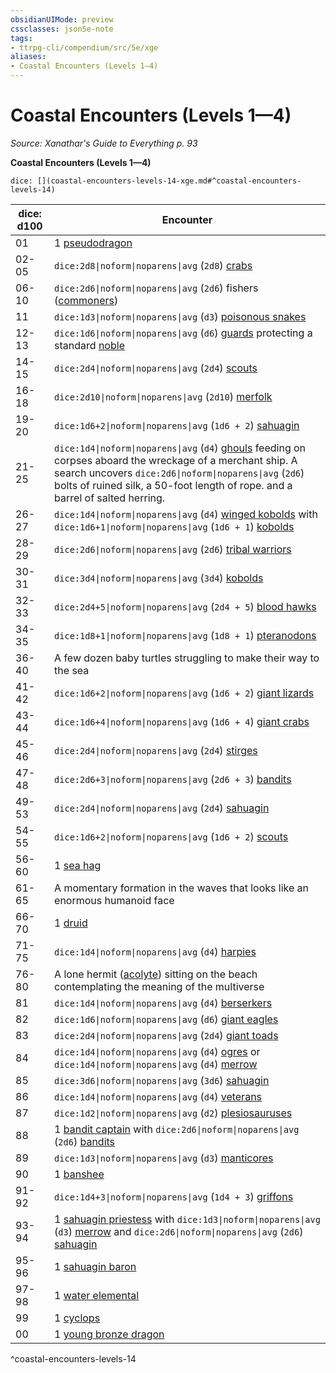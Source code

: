 ```yaml
---
obsidianUIMode: preview
cssclasses: json5e-note
tags:
- ttrpg-cli/compendium/src/5e/xge
aliases:
- Coastal Encounters (Levels 1—4)
---
```

# Coastal Encounters (Levels 1—4)
*Source: Xanathar's Guide to Everything p. 93* 

**Coastal Encounters (Levels 1—4)**

`dice: [](coastal-encounters-levels-14-xge.md#^coastal-encounters-levels-14)`

| dice: d100 | Encounter |
|------------|-----------|
| 01 | 1 [pseudodragon](/3-Mechanics/CLI/bestiary/dragon/pseudodragon-xmm.md) |
| 02-05 | `dice:2d8\|noform\|noparens\|avg` (`2d8`) [crabs](/3-Mechanics/CLI/bestiary/beast/crab-xmm.md) |
| 06-10 | `dice:2d6\|noform\|noparens\|avg` (`2d6`) fishers ([commoners](/3-Mechanics/CLI/bestiary/humanoid/commoner-xmm.md)) |
| 11 | `dice:1d3\|noform\|noparens\|avg` (`d3`) [poisonous snakes](/3-Mechanics/CLI/bestiary/beast/venomous-snake-xmm.md) |
| 12-13 | `dice:1d6\|noform\|noparens\|avg` (`d6`) [guards](/3-Mechanics/CLI/bestiary/humanoid/guard-xmm.md) protecting a standard [noble](/3-Mechanics/CLI/bestiary/humanoid/noble-xmm.md) |
| 14-15 | `dice:2d4\|noform\|noparens\|avg` (`2d4`) [scouts](/3-Mechanics/CLI/bestiary/humanoid/scout-xmm.md) |
| 16-18 | `dice:2d10\|noform\|noparens\|avg` (`2d10`) [merfolk](/3-Mechanics/CLI/bestiary/elemental/merfolk-skirmisher-xmm.md) |
| 19-20 | `dice:1d6+2\|noform\|noparens\|avg` (`1d6 + 2`) [sahuagin](/3-Mechanics/CLI/bestiary/fiend/sahuagin-warrior-xmm.md) |
| 21-25 | `dice:1d4\|noform\|noparens\|avg` (`d4`) [ghouls](/3-Mechanics/CLI/bestiary/undead/ghoul-xmm.md) feeding on corpses aboard the wreckage of a merchant ship. A search uncovers `dice:2d6\|noform\|noparens\|avg` (`2d6`) bolts of ruined silk, a 50-foot length of rope. and a barrel of salted herring. |
| 26-27 | `dice:1d4\|noform\|noparens\|avg` (`d4`) [winged kobolds](/3-Mechanics/CLI/bestiary/dragon/winged-kobold-xmm.md) with `dice:1d6+1\|noform\|noparens\|avg` (`1d6 + 1`) [kobolds](/3-Mechanics/CLI/bestiary/dragon/kobold-warrior-xmm.md) |
| 28-29 | `dice:2d6\|noform\|noparens\|avg` (`2d6`) [tribal warriors](/3-Mechanics/CLI/bestiary/humanoid/warrior-infantry-xmm.md) |
| 30-31 | `dice:3d4\|noform\|noparens\|avg` (`3d4`) [kobolds](/3-Mechanics/CLI/bestiary/dragon/kobold-warrior-xmm.md) |
| 32-33 | `dice:2d4+5\|noform\|noparens\|avg` (`2d4 + 5`) [blood hawks](/3-Mechanics/CLI/bestiary/beast/blood-hawk-xmm.md) |
| 34-35 | `dice:1d8+1\|noform\|noparens\|avg` (`1d8 + 1`) [pteranodons](/3-Mechanics/CLI/bestiary/beast/pteranodon-xmm.md) |
| 36-40 | A few dozen baby turtles struggling to make their way to the sea |
| 41-42 | `dice:1d6+2\|noform\|noparens\|avg` (`1d6 + 2`) [giant lizards](/3-Mechanics/CLI/bestiary/beast/giant-lizard-xmm.md) |
| 43-44 | `dice:1d6+4\|noform\|noparens\|avg` (`1d6 + 4`) [giant crabs](/3-Mechanics/CLI/bestiary/beast/giant-crab-xmm.md) |
| 45-46 | `dice:2d4\|noform\|noparens\|avg` (`2d4`) [stirges](/3-Mechanics/CLI/bestiary/monstrosity/stirge-xmm.md) |
| 47-48 | `dice:2d6+3\|noform\|noparens\|avg` (`2d6 + 3`) [bandits](/3-Mechanics/CLI/bestiary/humanoid/bandit-xmm.md) |
| 49-53 | `dice:2d4\|noform\|noparens\|avg` (`2d4`) [sahuagin](/3-Mechanics/CLI/bestiary/fiend/sahuagin-warrior-xmm.md) |
| 54-55 | `dice:1d6+2\|noform\|noparens\|avg` (`1d6 + 2`) [scouts](/3-Mechanics/CLI/bestiary/humanoid/scout-xmm.md) |
| 56-60 | 1 [sea hag](/3-Mechanics/CLI/bestiary/fey/sea-hag-xmm.md) |
| 61-65 | A momentary formation in the waves that looks like an enormous humanoid face |
| 66-70 | 1 [druid](/3-Mechanics/CLI/bestiary/humanoid/druid-xmm.md) |
| 71-75 | `dice:1d4\|noform\|noparens\|avg` (`d4`) [harpies](/3-Mechanics/CLI/bestiary/monstrosity/harpy-xmm.md) |
| 76-80 | A lone hermit ([acolyte](/3-Mechanics/CLI/bestiary/humanoid/priest-acolyte-xmm.md)) sitting on the beach contemplating the meaning of the multiverse |
| 81 | `dice:1d4\|noform\|noparens\|avg` (`d4`) [berserkers](/3-Mechanics/CLI/bestiary/humanoid/berserker-xmm.md) |
| 82 | `dice:1d6\|noform\|noparens\|avg` (`d6`) [giant eagles](/3-Mechanics/CLI/bestiary/celestial/giant-eagle-xmm.md) |
| 83 | `dice:2d4\|noform\|noparens\|avg` (`2d4`) [giant toads](/3-Mechanics/CLI/bestiary/beast/giant-toad-xmm.md) |
| 84 | `dice:1d4\|noform\|noparens\|avg` (`d4`) [ogres](/3-Mechanics/CLI/bestiary/giant/ogre-xmm.md) or `dice:1d4\|noform\|noparens\|avg` (`d4`) [merrow](/3-Mechanics/CLI/bestiary/monstrosity/merrow-xmm.md) |
| 85 | `dice:3d6\|noform\|noparens\|avg` (`3d6`) [sahuagin](/3-Mechanics/CLI/bestiary/fiend/sahuagin-warrior-xmm.md) |
| 86 | `dice:1d4\|noform\|noparens\|avg` (`d4`) [veterans](/3-Mechanics/CLI/bestiary/humanoid/warrior-veteran-xmm.md) |
| 87 | `dice:1d2\|noform\|noparens\|avg` (`d2`) [plesiosauruses](/3-Mechanics/CLI/bestiary/beast/plesiosaurus-xmm.md) |
| 88 | 1 [bandit captain](/3-Mechanics/CLI/bestiary/humanoid/bandit-captain-xmm.md) with `dice:2d6\|noform\|noparens\|avg` (`2d6`) [bandits](/3-Mechanics/CLI/bestiary/humanoid/bandit-xmm.md) |
| 89 | `dice:1d3\|noform\|noparens\|avg` (`d3`) [manticores](/3-Mechanics/CLI/bestiary/monstrosity/manticore-xmm.md) |
| 90 | 1 [banshee](/3-Mechanics/CLI/bestiary/undead/banshee-xmm.md) |
| 91-92 | `dice:1d4+3\|noform\|noparens\|avg` (`1d4 + 3`) [griffons](/3-Mechanics/CLI/bestiary/monstrosity/griffon-xmm.md) |
| 93-94 | 1 [sahuagin priestess](/3-Mechanics/CLI/bestiary/fiend/sahuagin-priest-xmm.md) with `dice:1d3\|noform\|noparens\|avg` (`d3`) [merrow](/3-Mechanics/CLI/bestiary/monstrosity/merrow-xmm.md) and `dice:2d6\|noform\|noparens\|avg` (`2d6`) [sahuagin](/3-Mechanics/CLI/bestiary/fiend/sahuagin-warrior-xmm.md) |
| 95-96 | 1 [sahuagin baron](/3-Mechanics/CLI/bestiary/fiend/sahuagin-baron-xmm.md) |
| 97-98 | 1 [water elemental](/3-Mechanics/CLI/bestiary/elemental/water-elemental-xmm.md) |
| 99 | 1 [cyclops](/3-Mechanics/CLI/bestiary/giant/cyclops-sentry-xmm.md) |
| 00 | 1 [young bronze dragon](/3-Mechanics/CLI/bestiary/dragon/young-bronze-dragon-xmm.md) |
^coastal-encounters-levels-14